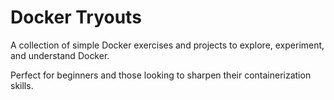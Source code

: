 # Docker Tryouts

A collection of simple Docker exercises and projects to explore, experiment, and understand Docker. 

Perfect for beginners and those looking to sharpen their containerization skills.
